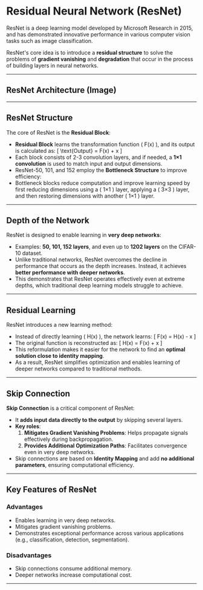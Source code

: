 # Residual Neural Network (ResNet)

ResNet is a deep learning model developed by Microsoft Research in 2015, and has demonstrated innovative performance in various computer vision tasks such as image classification.

ResNet's core idea is to introduce a **residual structure** to solve the problems of **gradient vanishing** and **degradation** that occur in the process of building layers in neural networks.

---

## ResNet Architecture (Image)


---

##  ResNet Structure

The core of ResNet is the **Residual Block**:
- **Residual Block** learns the transformation function \( F(x) \), and its output is calculated as:
  \[
  \text{Output} = F(x) + x
  \]
- Each block consists of 2-3 convolution layers, and if needed, a **1×1 convolution** is used to match input and output dimensions.
- ResNet-50, 101, and 152 employ the **Bottleneck Structure** to improve efficiency:
- Bottleneck blocks reduce computation and improve learning speed by first reducing dimensions using a \( 1×1 \) layer, applying a \( 3×3 \) layer, and then restoring dimensions with another \( 1×1 \) layer.

---

## Depth of the Network

ResNet is designed to enable learning in **very deep networks**:
- Examples: **50, 101, 152 layers**, and even up to **1202 layers** on the CIFAR-10 dataset.
- Unlike traditional networks, ResNet overcomes the decline in performance that occurs as the depth increases. Instead, it achieves **better performance with deeper networks**.
- This demonstrates that ResNet operates effectively even at extreme depths, which traditional deep learning models struggle to achieve.

---

##  Residual Learning

ResNet introduces a new learning method:
- Instead of directly learning \( H(x) \), the network learns:
  \[
  F(x) = H(x) - x
  \]
- The original function is reconstructed as:
  \[
  H(x) = F(x) + x
  \]
- This reformulation makes it easier for the network to find an **optimal solution close to identity mapping**.  
- As a result, ResNet simplifies optimization and enables learning of deeper networks compared to traditional methods.

---

##  Skip Connection

**Skip Connection** is a critical component of ResNet:
- It **adds input data directly to the output** by skipping several layers.
- **Key roles**:
  1. **Mitigates Gradient Vanishing Problems**: Helps propagate signals effectively during backpropagation.
  2. **Provides Additional Optimization Paths**: Facilitates convergence even in very deep networks.  
- Skip connections are based on **Identity Mapping** and add **no additional parameters**, ensuring computational efficiency.

---

##  Key Features of ResNet
### Advantages
- Enables learning in very deep networks.
- Mitigates gradient vanishing problems.
- Demonstrates exceptional performance across various applications (e.g., classification, detection, segmentation).
  
### Disadvantages
- Skip connections consume additional memory.
- Deeper networks increase computational cost.

---
